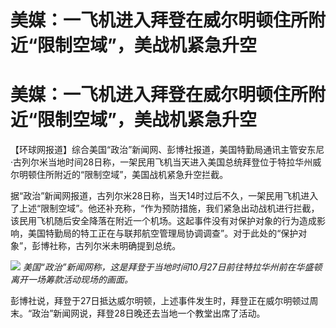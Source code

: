 # 美媒：一飞机进入拜登在威尔明顿住所附近“限制空域”，美战机紧急升空

# 美媒：一飞机进入拜登在威尔明顿住所附近“限制空域”，美战机紧急升空

【环球网报道】综合美国“政治”新闻网、彭博社报道，美国特勤局通讯主管安东尼·古列尔米当地时间28日称，一架民用飞机当天进入美国总统拜登位于特拉华州威尔明顿住所附近的“限制空域”，美国战机紧急升空拦截。

据“政治”新闻网报道，古列尔米28日称，当天14时过后不久，一架民用飞机进入了上述“限制空域”。他还补充称，“作为预防措施，我们紧急出动战机进行拦截，该民用飞机随后安全降落在附近一个机场。这起事件没有对保护对象的行为造成影响，美国特勤局的特工正在与联邦航空管理局协调调查”。对于此处的“保护对象”，彭博社称，古列尔米未明确提到总统。

![](https://inews.gtimg.com/om_bt/ODWJajfEiVAGqH3jTPbAO9qjPkWxmTS24uW1FDoMLYzyAAA/1000)
_美国“政治”新闻网称，这是拜登于当地时间10月27日前往特拉华州前在华盛顿离开一场筹款活动现场的画面。_

彭博社说，拜登于27日抵达威尔明顿，上述事件发生时，拜登正在威尔明顿过周末。“政治”新闻网说，拜登28日晚还去当地一个教堂出席了活动。

